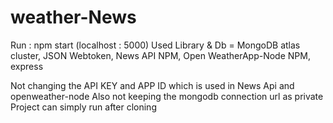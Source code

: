 # weather-News

Run : npm start (localhost : 5000)
Used Library & Db = MongoDB atlas cluster, JSON Webtoken, News API NPM, Open WeatherApp-Node NPM, express


Not changing the API KEY and APP ID which is used in News Api and openweather-node 
Also not keeping the mongodb connection url as private
Project can simply run after cloning 

